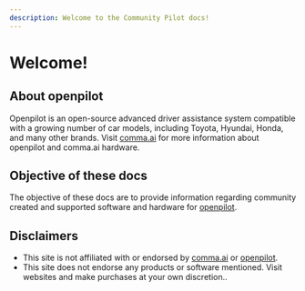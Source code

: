 ```yaml
---
description: Welcome to the Community Pilot docs!
---
```


# Welcome!

## About openpilot

Openpilot is an open-source advanced driver assistance system compatible with a growing number of car models, including Toyota, Hyundai, Honda, and many other brands. Visit [comma.ai](https://comma.ai/) for more information about openpilot and comma.ai hardware.

## Objective of these docs

The objective of these docs are to provide information regarding community created and supported software and hardware for [openpilot](https://github.com/commaai/openpilot).

## Disclaimers

* This site is not affiliated with or endorsed by [comma.ai](https://comma.ai/) or [openpilot](https://comma.ai/openpilot).&#x20;
* This site does not endorse any products or software mentioned. Visit websites and make purchases at your own discretion..
